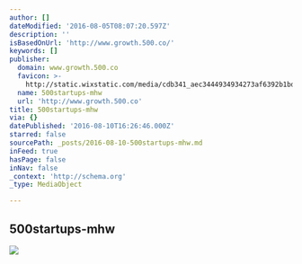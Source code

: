 ```yaml
---
author: []
dateModified: '2016-08-05T08:07:20.597Z'
description: ''
isBasedOnUrl: 'http://www.growth.500.co/'
keywords: []
publisher:
  domain: www.growth.500.co
  favicon: >-
    http://static.wixstatic.com/media/cdb341_aec3444934934273af6392b1bd2e6f54.png/v1/fill/w_16%2Ch_16%2Clg_1/cdb341_aec3444934934273af6392b1bd2e6f54.png
  name: 500startups-mhw
  url: 'http://www.growth.500.co'
title: 500startups-mhw
via: {}
datePublished: '2016-08-10T16:26:46.000Z'
starred: false
sourcePath: _posts/2016-08-10-500startups-mhw.md
inFeed: true
hasPage: false
inNav: false
_context: 'http://schema.org'
_type: MediaObject

---
```

<article style=""><h1>500startups-mhw</h1><img src="https://static.wixstatic.com/media/cdb341_591028966c974211bbfb204fedd8e15b%7Emv2.gif" /></article>